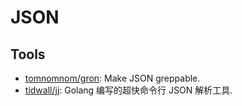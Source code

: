 # JSON

## Tools
* [tomnomnom/gron](https://github.com/tomnomnom/gron): Make JSON greppable.    
* [tidwall/jj](https://github.com/tidwall/jj): Golang 编写的超快命令行 JSON 解析工具.    